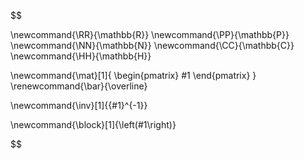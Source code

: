 
$$

\newcommand{\RR}{\mathbb{R}}
\newcommand{\PP}{\mathbb{P}}
\newcommand{\NN}{\mathbb{N}}
\newcommand{\CC}{\mathbb{C}}
\newcommand{\HH}{\mathbb{H}}


\newcommand{\mat}[1]{ \begin{pmatrix} #1 \end{pmatrix} }
\renewcommand{\bar}{\overline}

\newcommand{\inv}[1]{{#1}^{-1}}

\newcommand{\block}[1]{\left(#1\right)}

$$

